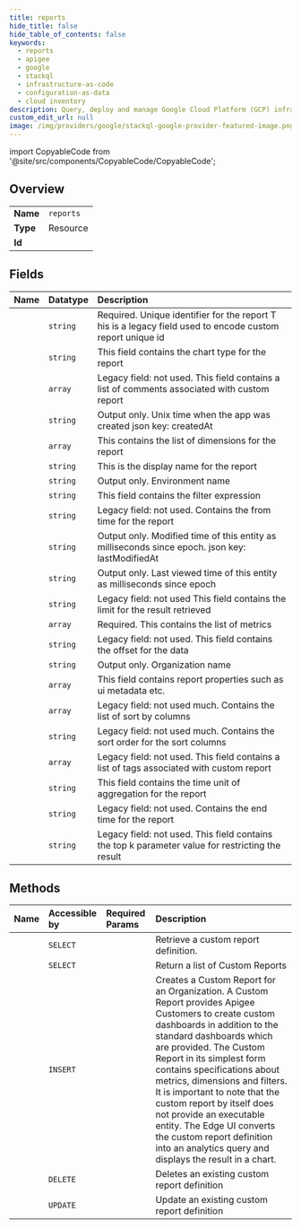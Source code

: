 ```yaml
---
title: reports
hide_title: false
hide_table_of_contents: false
keywords:
  - reports
  - apigee
  - google    
  - stackql
  - infrastructure-as-code
  - configuration-as-data
  - cloud inventory
description: Query, deploy and manage Google Cloud Platform (GCP) infrastructure and resources using SQL
custom_edit_url: null
image: /img/providers/google/stackql-google-provider-featured-image.png
---
```


import CopyableCode from '@site/src/components/CopyableCode/CopyableCode';




## Overview
<table><tbody>
<tr><td><b>Name</b></td><td><code>reports</code></td></tr>
<tr><td><b>Type</b></td><td>Resource</td></tr>
<tr><td><b>Id</b></td><td><CopyableCode code="google.apigee.reports" /></td></tr>
</tbody></table>

## Fields
| Name | Datatype | Description |
|:-----|:---------|:------------|
| <CopyableCode code="name" /> | `string` | Required. Unique identifier for the report T his is a legacy field used to encode custom report unique id |
| <CopyableCode code="chartType" /> | `string` | This field contains the chart type for the report |
| <CopyableCode code="comments" /> | `array` | Legacy field: not used. This field contains a list of comments associated with custom report |
| <CopyableCode code="createdAt" /> | `string` | Output only. Unix time when the app was created json key: createdAt |
| <CopyableCode code="dimensions" /> | `array` | This contains the list of dimensions for the report |
| <CopyableCode code="displayName" /> | `string` | This is the display name for the report |
| <CopyableCode code="environment" /> | `string` | Output only. Environment name |
| <CopyableCode code="filter" /> | `string` | This field contains the filter expression |
| <CopyableCode code="fromTime" /> | `string` | Legacy field: not used. Contains the from time for the report |
| <CopyableCode code="lastModifiedAt" /> | `string` | Output only. Modified time of this entity as milliseconds since epoch. json key: lastModifiedAt |
| <CopyableCode code="lastViewedAt" /> | `string` | Output only. Last viewed time of this entity as milliseconds since epoch |
| <CopyableCode code="limit" /> | `string` | Legacy field: not used This field contains the limit for the result retrieved |
| <CopyableCode code="metrics" /> | `array` | Required. This contains the list of metrics |
| <CopyableCode code="offset" /> | `string` | Legacy field: not used. This field contains the offset for the data |
| <CopyableCode code="organization" /> | `string` | Output only. Organization name |
| <CopyableCode code="properties" /> | `array` | This field contains report properties such as ui metadata etc. |
| <CopyableCode code="sortByCols" /> | `array` | Legacy field: not used much. Contains the list of sort by columns |
| <CopyableCode code="sortOrder" /> | `string` | Legacy field: not used much. Contains the sort order for the sort columns |
| <CopyableCode code="tags" /> | `array` | Legacy field: not used. This field contains a list of tags associated with custom report |
| <CopyableCode code="timeUnit" /> | `string` | This field contains the time unit of aggregation for the report |
| <CopyableCode code="toTime" /> | `string` | Legacy field: not used. Contains the end time for the report |
| <CopyableCode code="topk" /> | `string` | Legacy field: not used. This field contains the top k parameter value for restricting the result |
## Methods
| Name | Accessible by | Required Params | Description |
|:-----|:--------------|:----------------|:------------|
| <CopyableCode code="organizations_reports_get" /> | `SELECT` | <CopyableCode code="organizationsId, reportsId" /> | Retrieve a custom report definition. |
| <CopyableCode code="organizations_reports_list" /> | `SELECT` | <CopyableCode code="organizationsId" /> | Return a list of Custom Reports |
| <CopyableCode code="organizations_reports_create" /> | `INSERT` | <CopyableCode code="organizationsId" /> | Creates a Custom Report for an Organization. A Custom Report provides Apigee Customers to create custom dashboards in addition to the standard dashboards which are provided. The Custom Report in its simplest form contains specifications about metrics, dimensions and filters. It is important to note that the custom report by itself does not provide an executable entity. The Edge UI converts the custom report definition into an analytics query and displays the result in a chart. |
| <CopyableCode code="organizations_reports_delete" /> | `DELETE` | <CopyableCode code="organizationsId, reportsId" /> | Deletes an existing custom report definition |
| <CopyableCode code="organizations_reports_update" /> | `UPDATE` | <CopyableCode code="organizationsId, reportsId" /> | Update an existing custom report definition |
